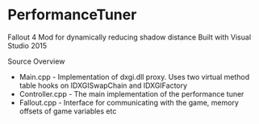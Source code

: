 # PerformanceTuner
Fallout 4 Mod for dynamically reducing shadow distance
Built with Visual Studio 2015

Source Overview

* Main.cpp - Implementation of dxgi.dll proxy. Uses two virtual method table hooks on IDXGISwapChain and IDXGIFactory
* Controller.cpp - The main implementation of the performance tuner
* Fallout.cpp - Interface for communicating with the game, memory offsets of game variables etc
